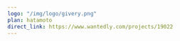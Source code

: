 ```yaml
---
logo: "/img/logo/givery.png"
plan: hatamoto
direct_link: https://www.wantedly.com/projects/19022
---
```

